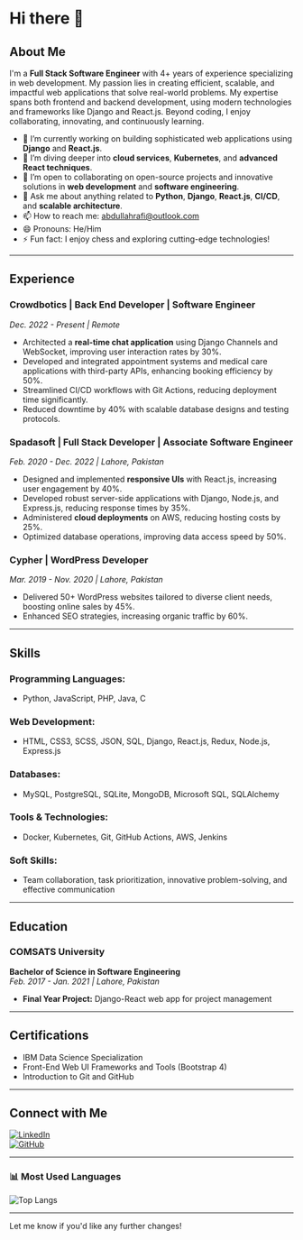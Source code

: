 # Hi there 👋

## About Me

I'm a **Full Stack Software Engineer** with 4+ years of experience specializing in web development. My passion lies in creating efficient, scalable, and impactful web applications that solve real-world problems. My expertise spans both frontend and backend development, using modern technologies and frameworks like Django and React.js. Beyond coding, I enjoy collaborating, innovating, and continuously learning.

- 🔭 I’m currently working on building sophisticated web applications using **Django** and **React.js**.
- 🌱 I’m diving deeper into **cloud services**, **Kubernetes**, and **advanced React techniques**.
- 👯 I’m open to collaborating on open-source projects and innovative solutions in **web development** and **software engineering**.
- 💬 Ask me about anything related to **Python**, **Django**, **React.js**, **CI/CD**, and **scalable architecture**.
- 📫 How to reach me: [abdullahrafi@outlook.com](mailto:abdullahrafi@outlook.com)
- 😄 Pronouns: He/Him
- ⚡ Fun fact: I enjoy chess and exploring cutting-edge technologies!

---

## Experience

### **Crowdbotics** | Back End Developer | Software Engineer  
*Dec. 2022 - Present | Remote*  
- Architected a **real-time chat application** using Django Channels and WebSocket, improving user interaction rates by 30%.  
- Developed and integrated appointment systems and medical care applications with third-party APIs, enhancing booking efficiency by 50%.  
- Streamlined CI/CD workflows with Git Actions, reducing deployment time significantly.  
- Reduced downtime by 40% with scalable database designs and testing protocols.

### **Spadasoft** | Full Stack Developer | Associate Software Engineer  
*Feb. 2020 - Dec. 2022 | Lahore, Pakistan*  
- Designed and implemented **responsive UIs** with React.js, increasing user engagement by 40%.  
- Developed robust server-side applications with Django, Node.js, and Express.js, reducing response times by 35%.  
- Administered **cloud deployments** on AWS, reducing hosting costs by 25%.  
- Optimized database operations, improving data access speed by 50%.

### **Cypher** | WordPress Developer  
*Mar. 2019 - Nov. 2020 | Lahore, Pakistan*  
- Delivered 50+ WordPress websites tailored to diverse client needs, boosting online sales by 45%.  
- Enhanced SEO strategies, increasing organic traffic by 60%.

---

## Skills

### **Programming Languages:**  
- Python, JavaScript, PHP, Java, C  

### **Web Development:**  
- HTML, CSS3, SCSS, JSON, SQL, Django, React.js, Redux, Node.js, Express.js  

### **Databases:**  
- MySQL, PostgreSQL, SQLite, MongoDB, Microsoft SQL, SQLAlchemy  

### **Tools & Technologies:**  
- Docker, Kubernetes, Git, GitHub Actions, AWS, Jenkins  

### **Soft Skills:**  
- Team collaboration, task prioritization, innovative problem-solving, and effective communication  

---

## Education

### **COMSATS University**  
**Bachelor of Science in Software Engineering**  
*Feb. 2017 - Jan. 2021 | Lahore, Pakistan*  
- **Final Year Project:** Django-React web app for project management  

---

## Certifications
- IBM Data Science Specialization  
- Front-End Web UI Frameworks and Tools (Bootstrap 4)  
- Introduction to Git and GitHub  

---

## Connect with Me  

[![LinkedIn][linkedin-shield]][linkedin-url]  
[![GitHub][github-shield]][github-url]  

[linkedin-shield]: https://img.shields.io/badge/LinkedIn-blue.svg?style=flat-square&logo=linkedin&colorB=555  
[linkedin-url]: https://linkedin.com/in/abdullahrafi1  
[github-shield]: https://img.shields.io/badge/GitHub-black.svg?style=flat-square&logo=github&colorB=555  
[github-url]: https://github.com/iar01  

---

### 📊 Most Used Languages  

![Top Langs](https://github-readme-stats.vercel.app/api/top-langs/?username=iar01&theme=light&layout=compact)

---

Let me know if you'd like any further changes!
